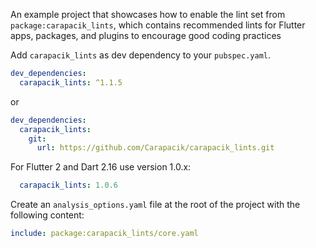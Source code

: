 An example project that showcases how to enable the lint set from `package:carapacik_lints`, which contains recommended lints for Flutter apps, packages, and plugins to encourage good coding practices

Add `carapacik_lints` as dev dependency to your `pubspec.yaml`.
```yaml
dev_dependencies:
  carapacik_lints: ^1.1.5
```
or
```yaml
dev_dependencies:
  carapacik_lints:
    git:
      url: https://github.com/Carapacik/carapacik_lints.git
```

For Flutter 2 and Dart 2.16 use version 1.0.x:
```yaml
  carapacik_lints: 1.0.6
```

Create an `analysis_options.yaml` file at the root of the project with the following content:

```yaml
include: package:carapacik_lints/core.yaml
```